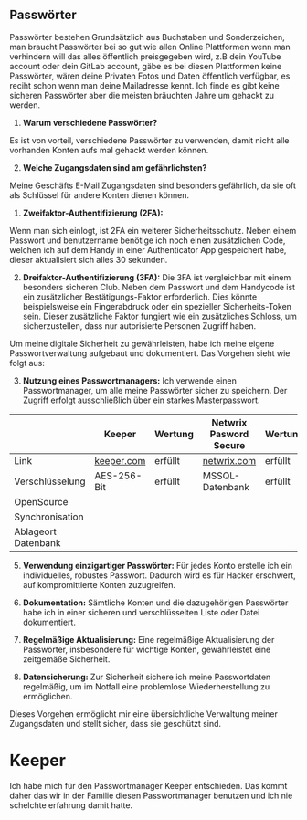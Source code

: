## Passwörter

Passwörter bestehen Grundsätzlich aus Buchstaben und Sonderzeichen, man braucht Passwörter bei so gut wie allen Online Plattformen wenn man verhindern will das alles öffentlich preisgegeben wird,
z.B dein YouTube account oder dein GitLab account, gäbe es bei diesen Plattformen keine Passwörter, wären deine Privaten Fotos und Daten öffentlich verfügbar, es reciht schon wenn man deine Mailadresse kennt. 
Ich finde es gibt keine sicheren Passwörter aber die meisten bräuchten Jahre um gehackt zu werden.


1. **Warum verschiedene Passwörter?**

Es ist von vorteil, verschiedene Passwörter zu verwenden, damit nicht alle vorhanden Konten aufs mal gehackt werden können.

2. **Welche Zugangsdaten sind am gefährlichsten?**

Meine Geschäfts E-Mail Zugangsdaten sind besonders gefährlich, da sie oft als Schlüssel für andere Konten dienen können.

1. **Zweifaktor-Authentifizierung (2FA):**

Wenn man sich einlogt, ist 2FA ein weiterer Sicherheitsschutz. Neben einem Passwort und benutzername benötige ich noch einen zusätzlichen Code, welchen ich auf dem Handy in einer Authenticator App gespeichert habe, dieser aktualisiert sich alles 30 sekunden.

2. **Dreifaktor-Authentifizierung (3FA):**
Die 3FA ist vergleichbar mit einem besonders sicheren Club. Neben dem Passwort und dem Handycode ist ein zusätzlicher Bestätigungs-Faktor erforderlich. Dies könnte beispielsweise ein Fingerabdruck oder ein spezieller Sicherheits-Token sein. Dieser zusätzliche Faktor fungiert wie ein zusätzliches Schloss, um sicherzustellen, dass nur autorisierte Personen Zugriff haben.

Um meine digitale Sicherheit zu gewährleisten, habe ich meine eigene Passwortverwaltung aufgebaut und dokumentiert. Das Vorgehen sieht wie folgt aus:

3. **Nutzung eines Passwortmanagers:**
Ich verwende einen Passwortmanager, um alle meine Passwörter sicher zu speichern. Der Zugriff erfolgt ausschließlich über ein starkes Masterpasswort.

|                     |            Keeper                 | Wertung  |      Netwrix Pasword Secure        |  Wertung  |             Google Passwort Manager             |  Wertung  |
|---------------------|-----------------------------------|----------|------------------------------------|-----------|-------------------------------------------------|-----------|
|      Link           | [keeper.com](https://keeper.com/) |  erfüllt | [netwrix.com](https://netwrix.com) |  erfüllt  |  [Manager](chrome://password-manager/passwords) | erfüllt   |
| Verschlüsselung     |          AES-256-Bit              |  erfüllt |           MSSQL-Datenbank          |  erfüllt  |                     AES-256                     |  erfüllt  |
|   OpenSource        |                                   |          |                                    |           |                                                 |           |
|  Synchronisation    |                                   |          |                                    |           |                                                 |           |
| Ablageort Datenbank |                                   |          |                                    |           |                                                 |           |

5. **Verwendung einzigartiger Passwörter:**
Für jedes Konto erstelle ich ein individuelles, robustes Passwort. Dadurch wird es für Hacker erschwert, auf kompromittierte Konten zuzugreifen.

6. **Dokumentation:**
Sämtliche Konten und die dazugehörigen Passwörter habe ich in einer sicheren und verschlüsselten Liste oder Datei dokumentiert.

7. **Regelmäßige Aktualisierung:**
Eine regelmäßige Aktualisierung der Passwörter, insbesondere für wichtige Konten, gewährleistet eine zeitgemäße Sicherheit.

8. **Datensicherung:**
Zur Sicherheit sichere ich meine Passwortdaten regelmäßig, um im Notfall eine problemlose Wiederherstellung zu ermöglichen.

Dieses Vorgehen ermöglicht mir eine übersichtliche Verwaltung meiner Zugangsdaten und stellt sicher, dass sie geschützt sind.

# **Keeper**

Ich habe mich für den Passwortmanager Keeper entschieden. Das kommt daher das wir in der Familie diesen Passwortmanager benutzen und ich nie schelchte erfahrung damit hatte.
